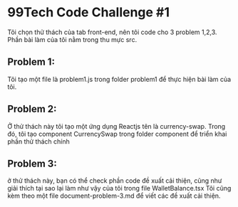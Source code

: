 # 99Tech Code Challenge #1 #

Tôi chọn thử thách của tab front-end, nên tôi code cho 3 problem 1,2,3.
Phần bài làm của tôi nằm trong thu mực src.

## Problem 1:
Tôi tạo một file là problem1.js trong folder problem1 để thực hiện bài làm của tôi.

## Problem 2:
Ở thử thách này tôi tạo một ứng dụng Reactjs tên là currency-swap.
Trong đó, tôi tạo component CurrencySwap trong folder component để triển khai phần thử thách chính

## Problem 3:
ở thử thách này, bạn có thể check phần code đề xuất cải thiện, cũng như giải thích tại sao lại làm như vậy của tôi trong file WalletBalance.tsx
Tôi cũng kèm theo một file document-problem-3.md để viết các đề xuất cải thiện.

